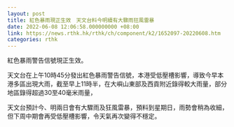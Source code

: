 ```yaml
---
layout: post
title: 紅色暴雨現正生效　天文台料今明續有大驟雨狂風雷暴
date: 2022-06-08 12:06:58.000000000 +08:00
link: https://news.rthk.hk/rthk/ch/component/k2/1652097-20220608.htm
categories: rthk
---
```


紅色暴雨警告信號現正生效。

天文台在上午10時45分發出紅色暴雨警告信號，本港受低壓槽影響，導致今早本港多區出現大雨，截至早上11時半，在大嶼山東部及西貢附近錄得較大雨量，部分地區錄得超過30至40毫米雨量，

天文台預計今、明兩日會有大驟雨及狂風雷暴，預料到星期日，雨勢會稍為收細，但下周中期會再受低壓槽影響，令天氣再次變得不穩定。
